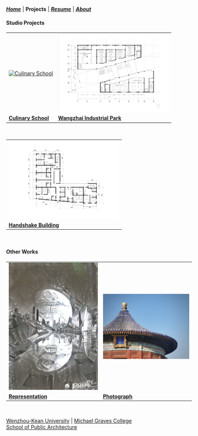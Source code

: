 ***[Home](https://ZMRFlora.github.io/Portfolio/index)*** | **Projects** | ***[Resume](https://ZMRFlora.github.io/Portfolio/Resume)*** | ***[About](https://ZMRFlora.github.io/Portfolio/About)*** 
<br>

#### Studio Projects
<table style="width:100%; border-collapse: collapse; border: none;">
  <tr style="border: none;">
    <td style="border: none;"><a href="https://ZMRFlora.github.io/Portfolio/Culinary school"><img alt="Culinary School" src="https://github.com/ZMRFlora/Portfolio/blob/gh-pages/Images/20-Summer/Third%20Floor-01.jpg?raw=true" width="300"></a></td>
    <td style="border: none;"><a href="https://ZMRFlora.github.io/Portfolio/Wangzhai Industrial Park"><img alt="Wangzhai Industrial Park" src="https://github.com/ZMRFlora/Portfolio/blob/gh-pages/Images/B-F1-01.jpg?raw=true" width="300"></a></td>

  </tr><tr style="border: none;">
    <td style="border: none;"><a href="https://ZMRFlora.github.io/Portfolio/Culinary school"><b>Culinary School</b></a></td>
    <td style="border: none;"><a href="https://ZMRFlora.github.io/Portfolio/Wangzhai Industrial Park"><b>Wangzhai Industrial Park</b></a></td>
  </tr></table>
<br/>
<table style="width:100%; border-collapse: collapse; border: none;">
  <tr style="border: none;">
    <td style="border: none;"><a href="https://ZMRFlora.github.io/Portfolio/Handshake Building"><img alt="Handshake Building" src="https://github.com/ZMRFlora/Portfolio/blob/gh-pages/Images/Residence-Floor%20Plan-01.jpg?raw=true" width="300"></a></td>

  </tr><tr style="border: none;">
    <td style="border: none;"><a href="https://ZMRFlora.github.io/Portfolio/Handshake Building"><b>Handshake Building</b></a></td>
  </tr></table>
<br/>

#### Other Works
<table style="width:100%; border-collapse: collapse; border: none;">
  <tr style="border: none;">
    <td style="border: none;"><a href="https://ZMRFlora.github.io/Portfolio/Representation"><img alt="Representation" src="https://github.com/ZMRFlora/Portfolio/blob/gh-pages/Images/Repre/24ea13ff411108f2fb0b18e484782bae.jpg?raw=true" width="300"></a></td>
    <td style="border: none;"><a href="https://ZMRFlora.github.io/Portfolio/Photograph"><img alt="Photograph" src="https://github.com/ZMRFlora/Portfolio/blob/gh-pages/Images/Photograph/53077cb25d31e74b1fd99b977bf8f47.jpg?raw=true" width="300"></a></td>

  </tr><tr style="border: none;">
    <td style="border: none;"><a href="https://ZMRFlora.github.io/Portfolio/Representation"><b>Representation</b></a></td>
    <td style="border: none;"><a href="https://ZMRFlora.github.io/Portfolio/Photograph"><b>Photograph</b></a></td>
  </tr></table>
<br/>

[Wenzhou-Kean University](https://wku.edu.cn/) | [Michael Graves College](http://design.wku.edu.cn/)<br/>
[School of Public Architecture](http://design.wku.edu.cn/)<br>
